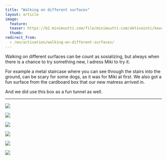 ```yaml
---
title: "Walking on different surfaces"
layout: article
image:
  feature:
  teaser: https://b2.minimuutti.com/file/minimuutti-com/aktivointi/kaveleminen-uusilla-pinnoilla/IMG29607-245px.jpg
  thumb:
redirect_from:
  - /en/activation/walking-on-different-surfaces/
---
```


Walking on different surfaces can be count as sosializing, but always when there is a chance to try something new, I adress Miki to try it.

For example a metal staircase where you can see through the stairs into the ground, can be scary for some dogs, as it was for Miki at first. We also got a fun surface from the cardboard box that our new matress arrived in.

And we did use this box as a fun tunnel as well.

---

[![](https://b2.minimuutti.com/file/minimuutti-com/aktivointi/kaveleminen-uusilla-pinnoilla/IMG29605-800px.jpg)](https://dl.dropboxusercontent.com/sh/ea1wtnz7z734o12/AADSrvklaM_Lbf1wD4Pgl_jJa/aktivointi/kaveleminen-uusilla-pinnoilla/IMG29605.jpg)

[![](https://b2.minimuutti.com/file/minimuutti-com/aktivointi/kaveleminen-uusilla-pinnoilla/IMG29601-800px.jpg)](https://dl.dropboxusercontent.com/sh/ea1wtnz7z734o12/AAClatloDx3D0O6d-vdi_vHLa/aktivointi/kaveleminen-uusilla-pinnoilla/IMG29601.jpg)

[![](https://b2.minimuutti.com/file/minimuutti-com/aktivointi/kaveleminen-uusilla-pinnoilla/IMG29607-800px.jpg)](https://dl.dropboxusercontent.com/sh/ea1wtnz7z734o12/AAC4EwwmqSWSxU00jkZKqjq0a/aktivointi/kaveleminen-uusilla-pinnoilla/IMG29607.jpg)

[![](https://b2.minimuutti.com/file/minimuutti-com/aktivointi/tunnelit/IMG29506-800px.jpg)](https://dl.dropboxusercontent.com/sh/ea1wtnz7z734o12/AADPc7D0tXTIsda4AzMfjw4ya/aktivointi/tunnelit/IMG29506.jpg)

[![](https://b2.minimuutti.com/file/minimuutti-com/aktivointi/kaveleminen-uusilla-pinnoilla/DSC32295-800px.jpg)](https://dl.dropboxusercontent.com/sh/ea1wtnz7z734o12/AAD-8fhwFgCgtF7xwQTWgrAva/aktivointi/kaveleminen-uusilla-pinnoilla/DSC32295.jpg)

[![](https://b2.minimuutti.com/file/minimuutti-com/aktivointi/kaveleminen-uusilla-pinnoilla/DSC38680-800px.jpg)](https://dl.dropboxusercontent.com/sh/ea1wtnz7z734o12/AACkoAucd31xPUabxh9mG-tra/aktivointi/kaveleminen-uusilla-pinnoilla/DSC38680.jpg)
